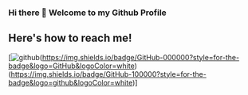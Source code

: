 ### Hi there 👋 Welcome to my Github Profile

## Here's how to reach me!
[![github](https://github.com/zedyjy)(https://img.shields.io/badge/GitHub-000000?style=for-the-badge&logo=GitHub&logoColor=white)(https://img.shields.io/badge/GitHub-100000?style=for-the-badge&logo=github&logoColor=white)]
<!--
[![linkedn](https://www.linkedin.com/in/zeynep-dellal-961764201/)(https://img.shields.io/badge/LinkedIn-0077B5?style=for-the-badge&logo=linkedin&logoColor=white)]
[![medium](https://img.shields.io/badge/Medium-12100E?style=for-the-badge&logo=medium&logoColor=white)]

##🌱 My Github Stats
[![Zey's GitHub stats](https://github-readme-stats.vercel.app/api?username=zedyjy)](https://github.com/zedyjy/github-readme-stats)
[![Zey's GitHub stats](https://github-readme-stats.vercel.app/api/top-langs/?username=zedyjy)]


Here are some ideas to get you started:

- 🔭 I’m currently working on ...
- 🌱 I’m currently learning ...
- 👯 I’m looking to collaborate on ...
- 🤔 I’m looking for help with ...
- 💬 Ask me about ...
- 📫 How to reach me: ...
- 😄 Pronouns: ...
- ⚡ Fun fact: ...--!>

